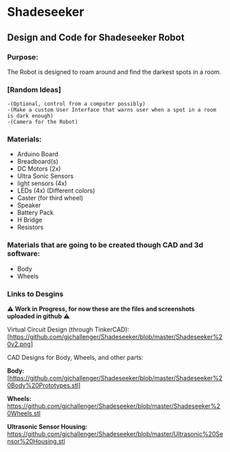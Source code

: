 # Shadeseeker
## Design and Code for Shadeseeker Robot

### Purpose:
   The Robot is designed to roam around and find the darkest spots in a room.
  
### [Random Ideas]
    -(Optional, control from a computer possibly)
    -(Make a custom User Interface that warns user when a spot in a room is dark enough)
    -(Camera for the Robot)
    
### Materials:
- Arduino Board
- Breadboard(s)
- DC Motors (2x)
- Ultra Sonic Sensors
- light sensors (4x)
- LEDs (4x) (Different colors)
- Caster (for third wheel)
- Speaker
- Battery Pack
- H Bridge
- Resistors

### Materials that are going to be created though CAD and 3d software:
- Body
- Wheels

### Links to Desgins
:warning: **Work in Progress, for now these are the files and screenshots uploaded in github** :warning:

Virtual Circuit Design (through TinkerCAD):
[https://github.com/gjchallenger/Shadeseeker/blob/master/Shadeseeker%20v2.png]

CAD Designs for Body, Wheels, and other parts:

**Body:** [https://github.com/gjchallenger/Shadeseeker/blob/master/Shadeseeker%20Body%20Prototypes.stl]

**Wheels:** https://github.com/gjchallenger/Shadeseeker/blob/master/Shadeseeker%20Wheels.stl

**Ultrasonic Sensor Housing:** https://github.com/gjchallenger/Shadeseeker/blob/master/Ultrasonic%20Sensor%20Housing.stl
